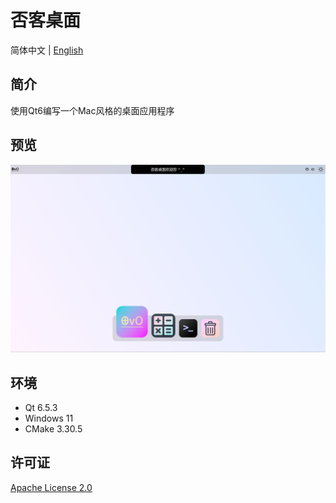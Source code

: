 # 否客桌面

简体中文 | [English](README.md)

## 简介

使用Qt6编写一个Mac风格的桌面应用程序

## 预览

![preview](preview.png)

## 环境

+ Qt 6.5.3
+ Windows 11
+ CMake 3.30.5

## 许可证

[Apache License 2.0](LICENSE)
